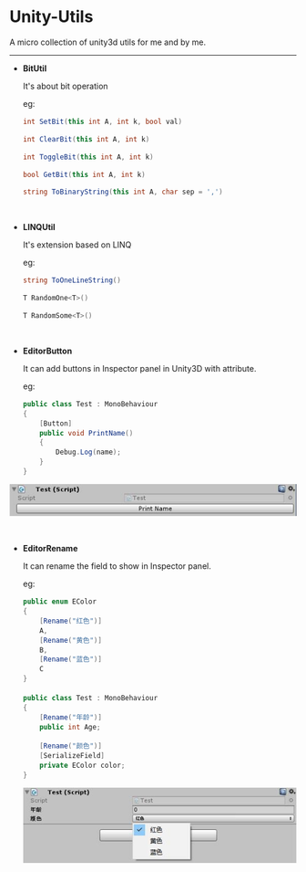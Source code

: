 # Unity-Utils

A micro collection of unity3d utils for me and by me.

---
- **BitUtil**

  It's about bit operation

  eg:

  ```c#
  int SetBit(this int A, int k, bool val)
  ```

  ```c#
  int ClearBit(this int A, int k)
  ```

  ```c#
  int ToggleBit(this int A, int k)
  ```

  ```c#
  bool GetBit(this int A, int k)
  ```

  ```c#
  string ToBinaryString(this int A, char sep = ',')
  ```

​    

- **LINQUtil**

  It's extension based on LINQ

  eg:

  ```c#
  string ToOneLineString()
  ```

  ```c#
  T RandomOne<T>()
  ```

  ```c#
  T RandomSome<T>()
  ```

​    

- **EditorButton**

  It can add buttons in Inspector panel in Unity3D with attribute.

  eg:

  ```c#
  public class Test : MonoBehaviour
  {
      [Button]
      public void PrintName()
      {
          Debug.Log(name);
      }
  }
  ```

![20190710172035](_\20190710172035.jpg)

​    


- **EditorRename**

  It can rename the field to show in Inspector panel.

  eg:

  ```c#
  public enum EColor
  {
      [Rename("红色")]
      A,
      [Rename("黄色")]
      B,
      [Rename("蓝色")]
      C
  }
  
  public class Test : MonoBehaviour
  {
      [Rename("年龄")]
      public int Age;
  
      [Rename("颜色")]
      [SerializeField]
      private EColor color;
  }
  ```

  ![20190710172255](_\20190710172255.jpg)

